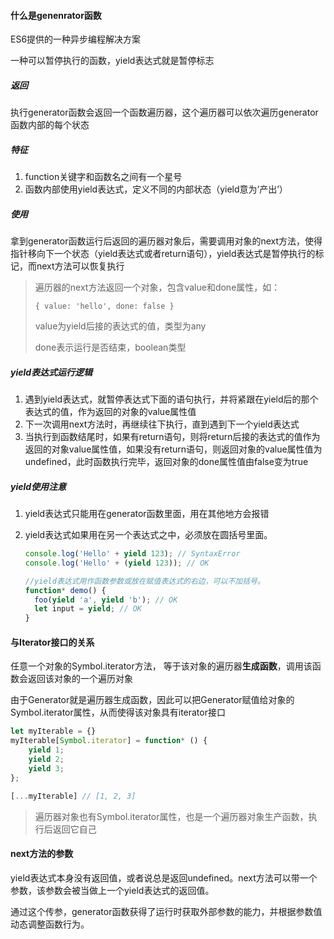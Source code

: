 #### 什么是genenrator函数

ES6提供的一种异步编程解决方案

一种可以暂停执行的函数，yield表达式就是暂停标志

##### 返回

执行generator函数会返回一个函数遍历器，这个遍历器可以依次遍历generator函数内部的每个状态

##### 特征

1. function关键字和函数名之间有一个星号
2. 函数内部使用yield表达式，定义不同的内部状态（yield意为‘产出’）

##### 使用

拿到generator函数运行后返回的遍历器对象后，需要调用对象的next方法，使得指针移向下一个状态（yield表达式或者return语句），yield表达式是暂停执行的标记，而next方法可以恢复执行

>遍历器的next方法返回一个对象，包含value和done属性，如：
>
>``` { value: 'hello', done: false } ```
>
>value为yield后接的表达式的值，类型为any
>
>done表示运行是否结束，boolean类型



##### yield表达式运行逻辑

1. 遇到yield表达式，就暂停表达式下面的语句执行，并将紧跟在yield后的那个表达式的值，作为返回的对象的value属性值
2. 下一次调用next方法时，再继续往下执行，直到遇到下一个yield表达式
3. 当执行到函数结尾时，如果有return语句，则将return后接的表达式的值作为返回的对象value属性值，如果没有return语句，则返回对象的value属性值为undefined，此时函数执行完毕，返回对象的done属性值由false变为true

##### yield使用注意

1. yield表达式只能用在generator函数里面，用在其他地方会报错

2. yield表达式如果用在另一个表达式之中，必须放在圆括号里面。

   ```js
   console.log('Hello' + yield 123); // SyntaxError
   console.log('Hello' + (yield 123)); // OK
   
   //yield表达式用作函数参数或放在赋值表达式的右边，可以不加括号。
   function* demo() {
     foo(yield 'a', yield 'b'); // OK
     let input = yield; // OK
   }
   ```

   

#### 与Iterator接口的关系

任意一个对象的Symbol.iterator方法， 等于该对象的遍历器**生成函数**，调用该函数会返回该对象的一个遍历对象

由于Generator就是遍历器生成函数，因此可以把Generator赋值给对象的Symbol.iterator属性，从而使得该对象具有iterator接口

```js
let myIterable = {}
myIterable[Symbol.iterator] = function* () {
    yield 1;
    yield 2;
    yield 3;
};

[...myIterable] // [1, 2, 3]
```

> 遍历器对象也有Symbol.iterator属性，也是一个遍历器对象生产函数，执行后返回它自己





#### next方法的参数

yield表达式本身没有返回值，或者说总是返回undefined。next方法可以带一个参数，该参数会被当做上一个yield表达式的返回值。

通过这个传参，generator函数获得了运行时获取外部参数的能力，并根据参数值动态调整函数行为。


